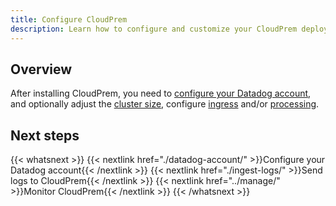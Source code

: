 ```yaml
---
title: Configure CloudPrem
description: Learn how to configure and customize your CloudPrem deployment for optimal performance and security
---
```


## Overview

After installing CloudPrem, you need to [configure your Datadog account](datadog-account/), and optionally adjust the [cluster size](cluster-sizing/), configure [ingress](ingress/) and/or [processing](processing/).

## Next steps

{{< whatsnext >}}
   {{< nextlink href="./datadog-account/" >}}Configure your Datadog account{{< /nextlink >}}
   {{< nextlink href="./ingest-logs/" >}}Send logs to CloudPrem{{< /nextlink >}}
   {{< nextlink href="../manage/" >}}Monitor CloudPrem{{< /nextlink >}}
{{< /whatsnext >}}
